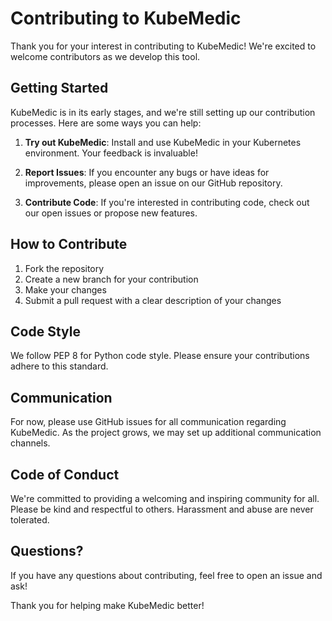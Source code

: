 # Contributing to KubeMedic

Thank you for your interest in contributing to KubeMedic! We're excited to welcome contributors as we develop this tool.

## Getting Started

KubeMedic is in its early stages, and we're still setting up our contribution processes. Here are some ways you can help:

1. **Try out KubeMedic**: Install and use KubeMedic in your Kubernetes environment. Your feedback is invaluable!

2. **Report Issues**: If you encounter any bugs or have ideas for improvements, please open an issue on our GitHub repository.

3. **Contribute Code**: If you're interested in contributing code, check out our open issues or propose new features.

## How to Contribute

1. Fork the repository
2. Create a new branch for your contribution
3. Make your changes
4. Submit a pull request with a clear description of your changes

## Code Style

We follow PEP 8 for Python code style. Please ensure your contributions adhere to this standard.

## Communication

For now, please use GitHub issues for all communication regarding KubeMedic. As the project grows, we may set up additional communication channels.

## Code of Conduct

We're committed to providing a welcoming and inspiring community for all. Please be kind and respectful to others. Harassment and abuse are never tolerated.

## Questions?

If you have any questions about contributing, feel free to open an issue and ask!

Thank you for helping make KubeMedic better!